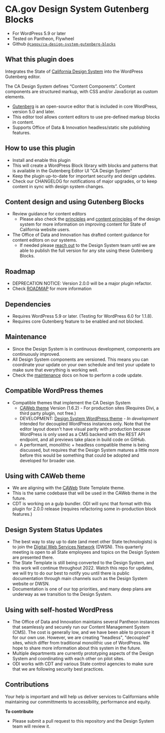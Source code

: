 # CA.gov Design System Gutenberg Blocks
- For WordPress 5.9 or later
- Tested on Pantheon, Flywheel
- Github [`@cagov/ca-design-system-gutenberg-blocks`](https://github.com/cagov/ca-design-system-gutenberg-blocks)

## What this plugin does
Integrates the State of [California Design System](https://designsystem.webstandards.ca.gov) into the WordPress Gutenberg editor.

The CA Design System defines “Content Components”. 
Content components are structured markup, with CSS and/or JavaScript as custom elements.

- [Gutenberg](https://wordpress.org/gutenberg/) is an open-source editor that is included in core WordPress, version 5.0 and later. 
- This editor tool allows content editors to use pre-defined markup blocks in content. 
- Supports Office of Data & Innovation headless/static site publishing features.

## How to use this plugin

- Install and enable this plugin
- This will create a WordPress Block library with blocks and patterns that is available in the Gutenberg Editor UI "CA Design System"
- Keep the plugin up-to-date for important security and design updates.
- Check our CHANGELOG for notifications of major upgrades, or to keep content in sync with design system changes.

## Content design and using Gutenberg Blocks

- Review guidance for content editors
    - Please also check the [principles](https://designsystem.webstandards.ca.gov/principles/) and [content principles](https://designsystem.webstandards.ca.gov/style/content/) of the design system for more information on improving content for State of California website users.
- The Office of Data and Innovation has drafted content guidance for content editors on our systems. 
    - If needed please [reach out](https://designsystem.webstandards.ca.gov/contact-us/) to the Design System team until we are able to publish the full version for any site using these Gutenberg Blocks.

## Roadmap
* DEPRECATION NOTICE: Version 2.0.0 will be a major plugin refactor. 
* Check [ROADMAP](./ROADMAP.md) for more information

## Dependencies
- Requires WordPress 5.9 or later. (Testing for WordPress 6.0 for 1.1.8).
- Requires core Gutenberg feature to be enabled and not blocked.

## Maintenance
- Since the Design System is in continuous development, components are continuously improved.
- All Design System components are versioned. This means you can coordinate your update on your own schedule and test your update to make sure that everything is working well.
- Check the [maintenance](./MAINTENANCE.md) docs on how to perform a code update.

## Compatible WordPress themes
- Compatible themes that implement the CA Design System
    - [CAWeb theme](https://github.com/CA-CODE-Works/CAWeb) Version (1.6.2) - For production sites (Requires Divi, a third party plugin, not free.)
    - DEVELOPMENT: [Design System WordPress theme](https://github.com/cagov/design-system-wordpress-theme) - *In development* Intended for decoupled WordPress instances only. Note that the editor layout doesn't have visual parity with production because WordPress is only used as a CMS backend with the REST API endpoint, and all previews take place in build code on GitHub.
   - A performant, monolithic + headless compatible theme is being discussed, but requires that the Design System matures a little more before this would be something that could be adopted and developed for broader use.

## Using with CAWeb theme
- We are aligning with the [CAWeb](https://github.com/CA-CODE-Works/CAWeb) State Template theme.
- This is the same codebase that will be used in the CAWeb theme in the future.
- CDT is working on a gulp bundler. ODI will sync that format with this plugin for 2.0.0 release (requires refactoring some in-production block features.)

## Design System Status Updates
- The best way to stay up to date (and meet other State technologists) is to join the [Digital Web Services Network](https://cdt.ca.gov/dwsn/) (DWSN). This quarterly meeting is open to all State employees and topics on the Design System are presented there. 
- The State Template is still being converted to the Design System, and this work will continue throughout 2022. Watch this repo for updates, we will try to do our best to notify you until there is public documentation through main channels such as the Design System website or DWSN. 
- Documentation is one of our top priorities, and many deep plans are underway as we transition to the Design System.

## Using with self-hosted WordPress
- The Office of Data and Innovation maintains several Pantheon instances that seamlessly and securely run our Content Management System (CMS). The cost is generally low, and we have been able to procure it for our own use. However, we are creating "headless", "decoupled" sites, which differ from traditional monolithic use of WordPress. We hope to share more information about this system in the future. 
- Multiple departments are currently prototyping aspects of the Design System and coordinating with each other on pilot sites.
- ODI works with CDT and various State control agencies to make sure that we are following security best practices.


## Contributions
Your help is important and will help us deliver services to Californians while maintaining our committments to accessibility, performance and equity. 

**To contribute**
* Please submit a pull request to this repository and the Design System team will review it.

